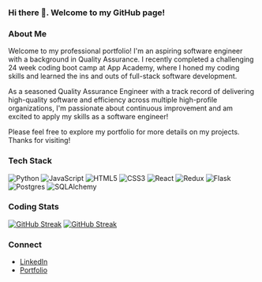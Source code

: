 ### Hi there 👋. Welcome to my GitHub page!

<!--
**kwongit/kwongit** is a ✨ _special_ ✨ repository because its `README.md` (this file) appears on your GitHub profile.

Here are some ideas to get you started:

- 🔭 I’m currently working on ...
- 🌱 I’m currently learning ...
- 👯 I’m looking to collaborate on ...
- 🤔 I’m looking for help with ...
- 💬 Ask me about ...
- 📫 How to reach me: ...
- 😄 Pronouns: ...
- ⚡ Fun fact: ...
-->

### About Me

Welcome to my professional portfolio! I'm an aspiring software engineer with a background in Quality Assurance. I recently completed a challenging 24 week coding boot camp at App Academy, where I honed my coding skills and learned the ins and outs of full-stack software development.

As a seasoned Quality Assurance Engineer with a track record of delivering high-quality software and efficiency across multiple high-profile organizations, I'm passionate about continuous improvement and am excited to apply my skills as a software engineer!

Please feel free to explore my portfolio for more details on my projects. Thanks for visiting!

### Tech Stack

![Python](https://img.shields.io/badge/python-3670A0?style=for-the-badge&logo=python&logoColor=ffdd54)
![JavaScript](https://img.shields.io/badge/javascript-%23323330.svg?style=for-the-badge&logo=javascript&logoColor=%23F7DF1E)
![HTML5](https://img.shields.io/badge/html5-%23E34F26.svg?style=for-the-badge&logo=html5&logoColor=white)
![CSS3](https://img.shields.io/badge/css3-%231572B6.svg?style=for-the-badge&logo=css3&logoColor=white)
![React](https://img.shields.io/badge/react-%2320232a.svg?style=for-the-badge&logo=react&logoColor=%2361DAFB)
![Redux](https://img.shields.io/badge/redux-%23593d88.svg?style=for-the-badge&logo=redux&logoColor=white)
![Flask](https://img.shields.io/badge/flask-%23000.svg?style=for-the-badge&logo=flask&logoColor=white)
![Postgres](https://img.shields.io/badge/postgres-%23316192.svg?style=for-the-badge&logo=postgresql&logoColor=white)
![SQLAlchemy](https://img.shields.io/badge/SQLAlchemy-%23FCA121.svg?style=for-the-badge&logo=sqlalchemy&logoColor=white)

### Coding Stats

[![GitHub Streak](https://streak-stats.demolab.com/?user=kwongit)](https://git.io/streak-stats)
[![GitHub Streak](https://streak-stats.demolab.com/?user=kwongit&theme=dark)](https://git.io/streak-stats)

### Connect

- [LinkedIn](https://www.linkedin.com/in/kevinwon30/)
- [Portfolio](https://kwongit.github.io/)
